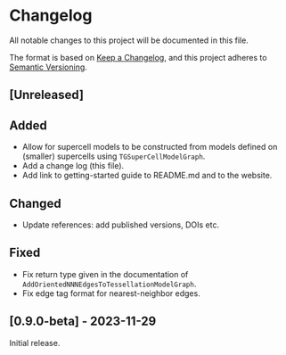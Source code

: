 # Changelog

All notable changes to this project will be documented in this file.

The format is based on [Keep a Changelog](https://keepachangelog.com/en/1.1.0/),
and this project adheres to [Semantic Versioning](https://semver.org/spec/v2.0.0.html).

## [Unreleased]

## Added
- Allow for supercell models to be constructed from models defined on (smaller)
supercells using `TGSuperCellModelGraph`.
- Add a change log (this file).
- Add link to getting-started guide to README.md and to the website.

## Changed
- Update references: add published versions, DOIs etc.

## Fixed
- Fix return type given in the documentation of `AddOrientedNNNEdgesToTessellationModelGraph`.
- Fix edge tag format for nearest-neighbor edges.


## [0.9.0-beta] - 2023-11-29

Initial release.